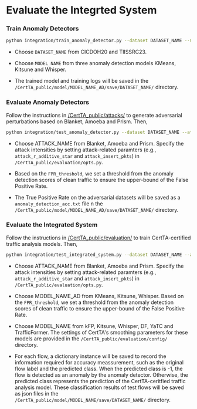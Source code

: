 # Evaluate the Integrted System

### Train Anomaly Detectors

```bash
python integration/train_anomaly_detector.py --dataset DATASET_NAME --model MODEL_NAME
```

* Choose `DATASET_NAME` from CICDOH20 and TIISSRC23. 

* Choose `MODEL_NAME` from three anomaly detection models KMeans, Kitsune and Whisper.

* The trained model and training logs will be saved in the `/CertTA_public/model/MODEL_NAME_AD/save/DATASET_NAME/` directory.

### Evaluate Anomaly Detectors

Follow the instructions in [/CertTA_public/attacks/](https://github.com/InspiringGroup-Lab/CertTA/tree/main/attack) to generate adversarial perturbations based on Blanket, Amoeba and Prism. Then,

```bash
python integration/test_anomaly_detector.py --dataset DATASET_NAME --attack ATTACK_NAME --model MODEL_NAME --FPR_threshold 0.01
```

* Choose ATTACK_NAME from Blanket, Amoeba and Prism. Specify the attack intensities by setting attack-related paramters (e.g., `attack_r_additive_star` and `attack_insert_pkts`) in `/CertTA_public/evaluation/opts.py`. 

* Based on the `FPR_threshold`, we set a threshold from the anomaly detection scores of clean traffic to ensure the upper-bound of the False Positive Rate. 

* The True Positive Rate on the adversarial datasets will be saved as a `anomaly_detection_acc.txt` file n the `/CertTA_public/model/MODEL_NAME_AD/save/DATASET_NAME/` directory.


### Evaluate the Integrated System


Follow the instructions in [/CertTA_public/evaluation/](https://github.com/InspiringGroup-Lab/CertTA/tree/main/evaluation) to train CertTA-certified traffic analysis models. Then,

```bash
python integration/test_integrated_system.py --dataset DATASET_NAME --attack ATTACK_NAME --model_AD MODEL_NAME_AD --FPR_threshold 0.01  --model MODEL_NAME --augment CertTA --smoothed CertTA
```

* Choose ATTACK_NAME from Blanket, Amoeba and Prism. Specify the attack intensities by setting attack-related paramters (e.g., `attack_r_additive_star` and `attack_insert_pkts`) in `/CertTA_public/evaluation/opts.py`. 

* Choose MODEL_NAME_AD from KMeans, Kitsune, Whisper. Based on the `FPR_threshold`, we set a threshold from the anomaly detection scores of clean traffic to ensure the upper-bound of the False Positive Rate. 

* Choose MODEL_NAME from kFP, Kitsune, Whisper, DF, YaTC and TrafficFormer. The settings of CertTA's smoothing parameters for these models are provided in the `/CertTA_public/evaluation/config/` directory.

* For each flow, a dictionary instance will be saved to record the information required for accuracy meassurement, such as the original flow label and the predicted class. When the predicted class is -1, the flow is detected as an anomaly by the anomaly detector. Otherwise, the predicted class represents the prediction of the CertTA-ceritfied traffic analysis model. These classification results of test flows will be saved as json files in the `/CertTA_public/model/MODEL_NAME/save/DATASET_NAME/` directory. 